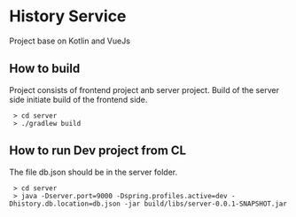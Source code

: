 # History Service
Project base on Kotlin and VueJs

## How to build 

Project consists of frontend project anb server project. 
Build of the server side initiate build of the frontend side.
```shell script
 > cd server
 > ./gradlew build
```

## How to run Dev project from CL

The file db.json should be in the server folder.
```shell script
 > cd server 
 > java -Dserver.port=9000 -Dspring.profiles.active=dev -Dhistory.db.location=db.json -jar build/libs/server-0.0.1-SNAPSHOT.jar
```

